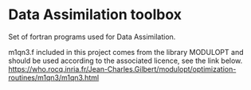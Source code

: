 Data Assimilation toolbox
====

Set of fortran programs used for Data Assimilation.

m1qn3.f included in this project comes from the library MODULOPT and should be used according to the associated licence, see the link below.
https://who.rocq.inria.fr/Jean-Charles.Gilbert/modulopt/optimization-routines/m1qn3/m1qn3.html
